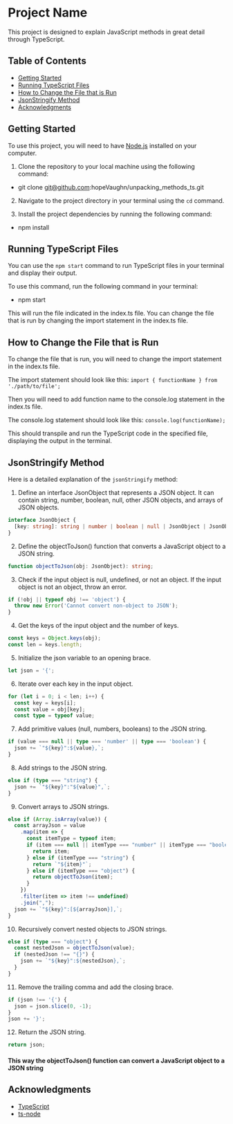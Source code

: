 # Project Name

This project is designed to explain JavaScript methods in great detail through TypeScript.

## Table of Contents

- [Getting Started](#getting-started)
- [Running TypeScript Files](#running-typescript-files)
- [How to Change the File that is Run](#how-to-change-the-file-that-is-run)
- [JsonStringify Method](#jsonstringify-method)
- [Acknowledgments](#acknowledgments)

## Getting Started

To use this project, you will need to have [Node.js](https://nodejs.org/en/) installed on your computer.

1. Clone the repository to your local machine using the following command:

- git clone git@github.com:hopeVaughn/unpacking_methods_ts.git

2. Navigate to the project directory in your terminal using the `cd` command.

3. Install the project dependencies by running the following command:

- npm install

## Running TypeScript Files

You can use the `npm start` command to run TypeScript files in your terminal and display their output.

To use this command, run the following command in your terminal:

- npm start

This will run the file indicated in the index.ts file. You can change the file that is run by changing the import statement in the index.ts file.

## How to Change the File that is Run

To change the file that is run, you will need to change the import statement in the index.ts file.

The import statement should look like this:
`import { functionName } from './path/to/file';`

Then you will need to add function name to the console.log statement in the index.ts file.

The console.log statement should look like this:
`console.log(functionName);`

This should transpile and run the TypeScript code in the specified file, displaying the output in the terminal.

## JsonStringify Method

Here is a detailed explanation of the `jsonStringify` method:

1. Define an interface JsonObject that represents a JSON object. It can contain string, number, boolean, null, other JSON objects, and arrays of JSON objects.

```typescript
interface JsonObject {
  [key: string]: string | number | boolean | null | JsonObject | JsonObject[];
}
```

2. Define the objectToJson() function that converts a JavaScript object to a JSON string.

```typescript
function objectToJson(obj: JsonObject): string;
```

3. Check if the input object is null, undefined, or not an object. If the input object is not an object, throw an error.

```typescript
if (!obj || typeof obj !== 'object') {
  throw new Error('Cannot convert non-object to JSON');
}
```

4. Get the keys of the input object and the number of keys.

```typescript
const keys = Object.keys(obj);
const len = keys.length;
```

5. Initialize the json variable to an opening brace.

```typescript
let json = '{';
```

6. Iterate over each key in the input object.

```typescript
for (let i = 0; i < len; i++) {
  const key = keys[i];
  const value = obj[key];
  const type = typeof value;
```

7. Add primitive values (null, numbers, booleans) to the JSON string.

```typescript
if (value === null || type === 'number' || type === 'boolean') {
  json += `"${key}":${value},`;
}
```

8. Add strings to the JSON string.

```typescript
else if (type === "string") {
  json += `"${key}":"${value}",`;
}
```

9. Convert arrays to JSON strings.

```typescript
else if (Array.isArray(value)) {
  const arrayJson = value
    .map(item => {
      const itemType = typeof item;
      if (item === null || itemType === "number" || itemType === "boolean") {
        return item;
      } else if (itemType === "string") {
        return `"${item}"`;
      } else if (itemType === "object") {
        return objectToJson(item);
      }
    })
    .filter(item => item !== undefined)
    .join(",");
  json += `"${key}":[${arrayJson}],`;
}
```

10. Recursively convert nested objects to JSON strings.

```typescript
else if (type === "object") {
  const nestedJson = objectToJson(value);
  if (nestedJson !== "{}") {
    json += `"${key}":${nestedJson},`;
  }
}
```

11. Remove the trailing comma and add the closing brace.

```typescript
if (json !== '{') {
  json = json.slice(0, -1);
}
json += '}';
```

12. Return the JSON string.

```typescript
return json;
```

#### This way the objectToJson() function can convert a JavaScript object to a JSON string

## Acknowledgments

- [TypeScript](https://www.typescriptlang.org/)
- [ts-node](https://github.com/TypeStrong/ts-node)
